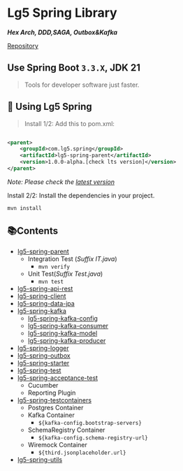 # Lg5 Spring Library

**_Hex Arch, DDD,SAGA, Outbox&Kafka_**

[Repository][4]

## Use Spring Boot `3.3.X`, JDK 21

> Tools for developer software just faster.

## 🚀 Using Lg5 Spring

> Install 1/2: Add this to pom.xml:

```xml title="pom.xml" linenums="1" hl_lines="4"

<parent>
    <groupId>com.lg5.spring</groupId>
    <artifactId>lg5-spring-parent</artifactId>
    <version>1.0.0-alpha.[check lts version]</version>
</parent>   
```

_Note: Please check the [latest version][5]_

Install 2/2: Install the dependencies in your project.

```bash title="terminal" linenums="1" hl_lines="1"
mvn install
```

## 📚Contents

* [lg5-spring-parent](lg5-spring-parent)
    * Integration Test (_Suffix IT.java_)
        * `mvn verify`
    * Unit Test(_Suffix Test.java_)
        * `mvn test`
* [lg5-spring-api-rest](lg5-spring-api-rest)
* [lg5-spring-client](lg5-spring-client)
* [lg5-spring-data-jpa](lg5-spring-data-jpa)
* [lg5-spring-kafka](lg5-spring-kafka)
    * [lg5-spring-kafka-config](lg5-spring-kafka%2Flg5-spring-kafka-config)
    * [lg5-spring-kafka-consumer](lg5-spring-kafka%2Flg5-spring-kafka-consumer)
    * [lg5-spring-kafka-model](lg5-spring-kafka%2Flg5-spring-kafka-model)
    * [lg5-spring-kafka-producer](lg5-spring-kafka%2Flg5-spring-kafka-producer)
* [lg5-spring-logger](lg5-spring-logger)
* [lg5-spring-outbox](lg5-spring-outbox)
* [lg5-spring-starter](lg5-spring-starter)
* [lg5-spring-test](lg5-spring-test)
* [lg5-spring-acceptance-test](lg5-spring-acceptance-test)
  * Cucumber
  * Reporting Plugin
* [lg5-spring-testcontainers](lg5-spring-testcontainers)
    * Postgres Container
    * Kafka Container
        * `${kafka-config.bootstrap-servers}`
    * SchemaRegistry Container
        * `${kafka-config.schema-registry-url}`
    * Wiremock Container
        * `${third.jsonplaceholder.url}`
* [lg5-spring-utils](lg5-spring-utils)

[4]: https://github.com/lg-labs-pentagon/lg5-spring

[5]: https://github.com/lg-labs-pentagon/lg5-spring/packages/2125499